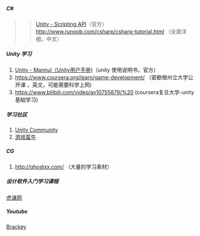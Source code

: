 ##### C#

>> [Unity - Scripting API](https://docs.unity3d.com/2017.2/Documentation/ScriptReference/index.html)（官方）
>> http://www.runoob.com/csharp/csharp-tutorial.html （全面详细，中文）

##### Unity 学习

1. [Unity - Mannul（Unity用户手册)](https://docs.unity3d.com/2017.2/Documentation/Manual/UnityManual.html)（unity 使用说明书，官方）
2. https://www.coursera.org/learn/game-development/ （密歇根州立大学公开课 ，英文，可能需要科学上网)
3. https://www.bilibili.com/video/av10755879/%20 (coursera复旦大学-unity基础学习)

##### 学习社区

1. [Unity Community](https://unity3d.com/cn/community)
2. [游戏蛮牛](http://www.manew.com/)

##### CG

1. http://ghostxx.com/ （大量的学习素材）

##### 设计软件入门学习课程

[虎课网](https://huke88.com/)

##### Youtube
[Brackey](https://www.youtube.com/channel/UCYbK_tjZ2OrIZFBvU6CCMiA)

